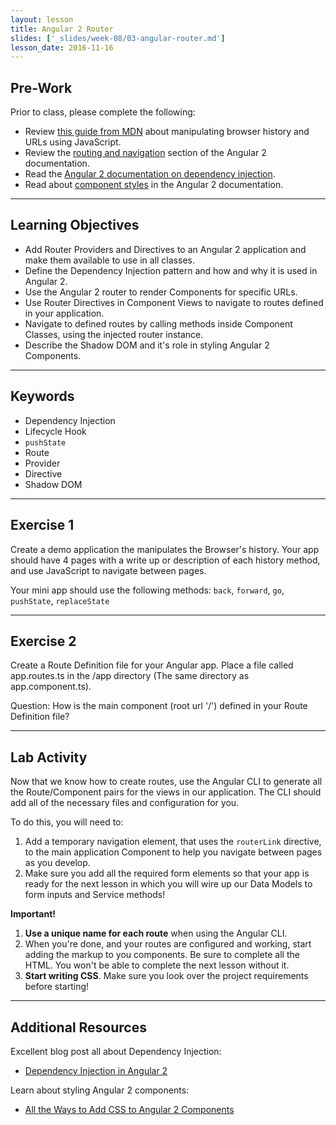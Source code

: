 ```yaml
---
layout: lesson
title: Angular 2 Router
slides: ['_slides/week-08/03-angular-router.md']
lesson_date: 2016-11-16
---
```


## Pre-Work

Prior to class, please complete the following:

- Review [this guide from MDN](https://developer.mozilla.org/en-US/docs/Web/API/History_API) about manipulating browser history and URLs using JavaScript.
- Review the [routing and navigation](https://angular.io/docs/ts/latest/guide/router.html) section of the Angular 2 documentation.
- Read the [Angular 2 documentation on dependency injection](http://blog.thoughtram.io/angular/2015/05/18/dependency-injection-in-angular-2.html).
- Read about [component styles](https://angular.io/docs/ts/latest/guide/component-styles.html) in the Angular 2 documentation.

---

## Learning Objectives

- Add Router Providers and Directives to an Angular 2 application and make them available to use in all classes.
- Define the Dependency Injection pattern and how and why it is used in Angular 2.
- Use the Angular 2 router to render Components for specific URLs.
- Use Router Directives in Component Views to navigate to routes defined in your application.
- Navigate to defined routes by calling methods inside Component Classes, using the injected
router instance.
- Describe the Shadow DOM and it's role in styling Angular 2 Components.

---

## Keywords

- Dependency Injection
- Lifecycle Hook
- `pushState`
- Route
- Provider
- Directive
- Shadow DOM

---

## Exercise 1

Create a demo application the manipulates the Browser's history. Your app should have 4 pages with a write up or description of each history method, and use JavaScript to navigate between pages.

Your mini app should use the following methods: `back`, `forward`, `go`, `pushState`, `replaceState`

---

## Exercise 2

Create a Route Definition file for your Angular app. Place a file called app.routes.ts in the /app directory (The same directory as app.component.ts).

Question: How is the main component (root url '/') defined in your Route Definition file?

---

## Lab Activity

Now that we know how to create routes, use the Angular CLI to generate all the Route/Component pairs for the views in our application. The CLI should add all of the necessary files and configuration for you.

To do this, you will need to:

1. Add a temporary navigation element, that uses the `routerLink` directive, to the main application Component to help you navigate between pages as you develop.
2. Make sure you add all the required form elements so that your app is ready for the next lesson in which you will wire up our Data Models to form inputs and Service methods!

**Important!**

1.  **Use a unique name for each route** when using the Angular CLI.
2. When you're done, and your routes are configured and working, start adding the markup to you components. Be sure to complete all the HTML. You won't be able to complete the next lesson without it.
3. **Start writing CSS**. Make sure you look over the project requirements before starting!

---

## Additional Resources

Excellent blog post all about Dependency Injection:

- [Dependency Injection in Angular 2](http://blog.thoughtram.io/angular/2015/05/18/dependency-injection-in-angular-2.html)

Learn about styling Angular 2 components:

- [All the Ways to Add CSS to Angular 2 Components](https://scotch.io/tutorials/all-the-ways-to-add-css-to-angular-2-components)
